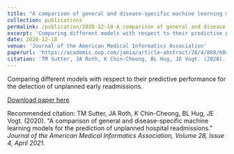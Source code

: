 ```yaml
---
title: "A comparison of general and disease-specific machine learning models for the prediction of unplanned hospital readmissions "
collection: publications
permalink: /publication/2020-12-18-A comparison of general and disease-specific machine learning models for the prediction of unplanned hospital readmissions 
excerpt: 'Comparing different models with respect to their predictive performance for the detection of unplanned early readmissions.'
date: 2020-12-18
venue: 'Journal of the American Medical Informatics Association'
paperurl: 'https://academic.oup.com/jamia/article-abstract/28/4/868/6041742'
citation: 'TM Sutter, JA Roth, K Chin-Cheong, BL Hug, JE Vogt. (2020). &quot;A comparison of general and disease-specific machine learning models for the prediction of unplanned hospital readmissions.&quot; <i>Journal of the American Medical Informatics Association, Volume 28, Issue 4, April 2021</i>.'
---
```

Comparing different models with respect to their predictive performance for the detection of unplanned early readmissions.

[Download paper here](https://academic.oup.com/jamia/article-abstract/28/4/868/6041742)

Recommended citation: TM Sutter, JA Roth, K Chin-Cheong, BL Hug, JE Vogt. (2020). "A comparison of general and disease-specific machine learning models for the prediction of unplanned hospital readmissions." <i>Journal of the American Medical Informatics Association, Volume 28, Issue 4, April 2021</i>.